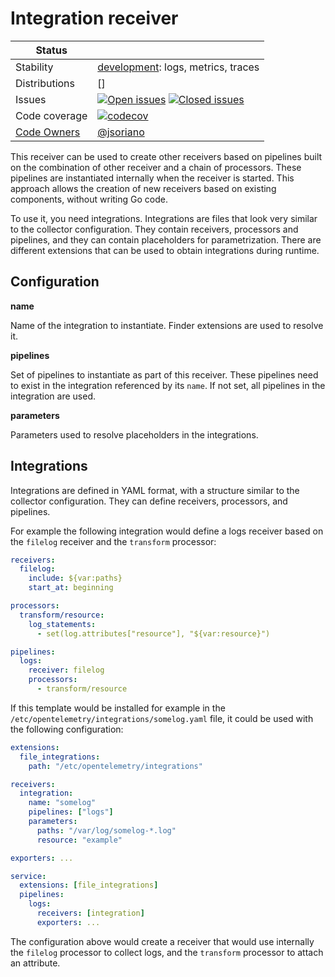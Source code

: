 # Integration receiver

<!-- status autogenerated section -->
| Status        |           |
| ------------- |-----------|
| Stability     | [development]: logs, metrics, traces   |
| Distributions | [] |
| Issues        | [![Open issues](https://img.shields.io/github/issues-search/open-telemetry/opentelemetry-collector-contrib?query=is%3Aissue%20is%3Aopen%20label%3Areceiver%2Fintegration%20&label=open&color=orange&logo=opentelemetry)](https://github.com/open-telemetry/opentelemetry-collector-contrib/issues?q=is%3Aopen+is%3Aissue+label%3Areceiver%2Fintegration) [![Closed issues](https://img.shields.io/github/issues-search/open-telemetry/opentelemetry-collector-contrib?query=is%3Aissue%20is%3Aclosed%20label%3Areceiver%2Fintegration%20&label=closed&color=blue&logo=opentelemetry)](https://github.com/open-telemetry/opentelemetry-collector-contrib/issues?q=is%3Aclosed+is%3Aissue+label%3Areceiver%2Fintegration) |
| Code coverage | [![codecov](https://codecov.io/github/open-telemetry/opentelemetry-collector-contrib/graph/main/badge.svg?component=receiver_integration)](https://app.codecov.io/gh/open-telemetry/opentelemetry-collector-contrib/tree/main/?components%5B0%5D=receiver_integration&displayType=list) |
| [Code Owners](https://github.com/open-telemetry/opentelemetry-collector-contrib/blob/main/CONTRIBUTING.md#becoming-a-code-owner)    | [@jsoriano](https://www.github.com/jsoriano) |

[development]: https://github.com/open-telemetry/opentelemetry-collector/blob/main/docs/component-stability.md#development
<!-- end autogenerated section -->

This receiver can be used to create other receivers based on pipelines
built on the combination of other receiver and a chain of processors. These
pipelines are instantiated internally when the receiver is started. This
approach allows the creation of new receivers based on existing components,
without writing Go code.

To use it, you need integrations. Integrations are files that look very similar to
the collector configuration. They contain receivers, processors and
pipelines, and they can contain placeholders for parametrization. There are
different extensions that can be used to obtain integrations during runtime.

## Configuration

**name**

Name of the integration to instantiate. Finder extensions are used to resolve
it.

**pipelines**

Set of pipelines to instantiate as part of this receiver. These pipelines need
to exist in the integration referenced by its `name`. If not set, all pipelines
in the integration are used.

**parameters**

Parameters used to resolve placeholders in the integrations.

## Integrations

Integrations are defined in YAML format, with a structure similar to the
collector configuration. They can define receivers, processors, and pipelines.

For example the following integration would define a logs receiver based on the
`filelog` receiver and the `transform` processor:
```yaml
receivers:
  filelog:
    include: ${var:paths}
    start_at: beginning

processors:
  transform/resource:
    log_statements:
      - set(log.attributes["resource"], "${var:resource}")

pipelines:
  logs:
    receiver: filelog
    processors:
      - transform/resource
```

If this template would be installed for example in the `/etc/opentelemetry/integrations/somelog.yaml`
file, it could be used with the following configuration:
```yaml
extensions:
  file_integrations:
    path: "/etc/opentelemetry/integrations"

receivers:
  integration:
    name: "somelog"
    pipelines: ["logs"]
    parameters:
      paths: "/var/log/somelog-*.log"
      resource: "example"

exporters: ...

service:
  extensions: [file_integrations]
  pipelines:
    logs:
      receivers: [integration]
      exporters: ...
```

The configuration above would create a receiver that would use internally the
`filelog` processor to collect logs, and the `transform` processor to attach an
attribute.
